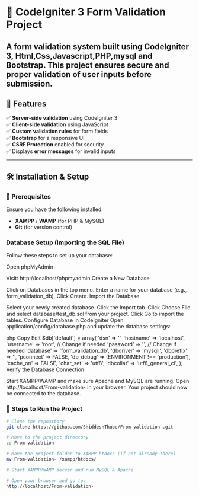 # 📝 CodeIgniter 3 Form Validation Project

A form validation system built using **CodeIgniter 3, Html,Css,Javascript,PHP,mysql and Bootstrap**. This project ensures secure and proper validation of user inputs before submission.
---

## 🚀 Features
✅ **Server-side validation** using CodeIgniter 3  
✅ **Client-side validation** using JavaScript  
✅ **Custom validation rules** for form fields  
✅ **Bootstrap** for a responsive UI  
✅ **CSRF Protection** enabled for security  
✅ Displays **error messages** for invalid inputs  

---

## 🛠 Installation & Setup

### 🔹 Prerequisites
Ensure you have the following installed:
- **XAMPP** / **WAMP** (for PHP & MySQL)
- **Git** (for version control)

### Database Setup (Importing the SQL File)
Follow these steps to set up your database:

Open phpMyAdmin

Visit: http://localhost/phpmyadmin
Create a New Database

Click on Databases in the top menu.
Enter a name for your database (e.g., form_validation_db).
Click Create.
Import the Database

Select your newly created database.
Click the Import tab.
Click Choose File and select database/test_db.sql from your project.
Click Go to import the tables.
Configure Database in CodeIgniter
Open application/config/database.php and update the database settings:

php
Copy
Edit
$db['default'] = array(
    'dsn'    => '',
    'hostname' => 'localhost',
    'username' => 'root',  // Change if needed
    'password' => '',      // Change if needed
    'database' => 'form_validation_db',
    'dbdriver' => 'mysqli',
    'dbprefix' => '',
    'pconnect' => FALSE,
    'db_debug' => (ENVIRONMENT !== 'production'),
    'cache_on' => FALSE,
    'char_set' => 'utf8',
    'dbcollat' => 'utf8_general_ci',
);
Verify the Database Connection

Start XAMPP/WAMP and make sure Apache and MySQL are running.
Open http://localhost/From-validation- in your browser.
Your project should now be connected to the database.


### 🔹 Steps to Run the Project
```bash
# Clone the repository
git clone https://github.com/ShiddeshThube/From-validation-.git

# Move to the project directory
cd From-validation-

# Move the project folder to XAMPP htdocs (if not already there)
mv From-validation- /xampp/htdocs/

# Start XAMPP/WAMP server and run MySQL & Apache

# Open your browser and go to:
http://localhost/From-validation-
